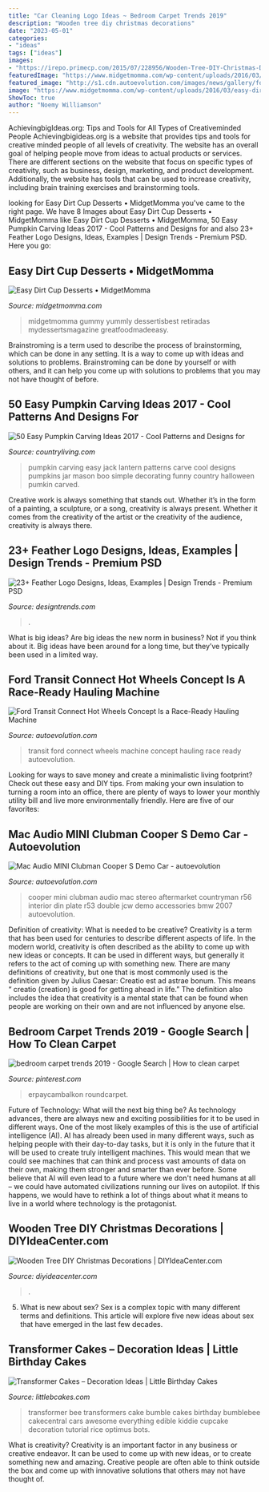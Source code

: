 ```yaml
---
title: "Car Cleaning Logo Ideas ~ Bedroom Carpet Trends 2019"
description: "Wooden tree diy christmas decorations"
date: "2023-05-01"
categories:
- "ideas"
tags: ["ideas"]
images:
- "https://irepo.primecp.com/2015/07/228956/Wooden-Tree-DIY-Christmas-Decorations_ExtraLarge700_ID-1097637.jpg?v=1097637"
featuredImage: "https://www.midgetmomma.com/wp-content/uploads/2016/03/easy-dirt-cup.jpg"
featured_image: "http://s1.cdn.autoevolution.com/images/news/gallery/ford-transit-connect-hot-wheels-concept-is-a-race-ready-hauling-machine-photo-gallery_4.jpg"
image: "https://www.midgetmomma.com/wp-content/uploads/2016/03/easy-dirt-cup.jpg"
ShowToc: true
author: "Noemy Williamson"
---
```



AchievingbigIdeas.org: Tips and Tools for All Types of Creativeminded People
Achievingbigideas.org is a website that provides tips and tools for creative minded people of all levels of creativity. The website has an overall goal of helping people move from ideas to actual products or services. There are different sections on the website that focus on specific types of creativity, such as business, design, marketing, and product development. Additionally, the website has tools that can be used to increase creativity, including brain training exercises and brainstorming tools.

	

		
looking for Easy Dirt Cup Desserts • MidgetMomma you've came to the right page. We have 8 Images about Easy Dirt Cup Desserts • MidgetMomma like Easy Dirt Cup Desserts • MidgetMomma, 50 Easy Pumpkin Carving Ideas 2017 - Cool Patterns and Designs for and also 23+ Feather Logo Designs, Ideas, Examples | Design Trends - Premium PSD. Here you go:
		
    
## Easy Dirt Cup Desserts • MidgetMomma

<img loading=lazy src="https://www.midgetmomma.com/wp-content/uploads/2016/03/easy-dirt-cup.jpg" onerror="this.onerror=null;this.src='https://tse1.mm.bing.net/th?id=OIP.OMavf-JeT-xRgyhSb5XkmAHaLH&amp;pid=15.1';" alt="Easy Dirt Cup Desserts • MidgetMomma">

_Source: midgetmomma.com_

>midgetmomma gummy yummly dessertisbest retiradas mydessertsmagazine greatfoodmadeeasy. 

	

Brainstroming is a term used to describe the process of brainstorming, which can be done in any setting. It is a way to come up with ideas and solutions to problems. Brainstroming can be done by yourself or with others, and it can help you come up with solutions to problems that you may not have thought of before.

    
## 50 Easy Pumpkin Carving Ideas 2017 - Cool Patterns And Designs For

<img loading=lazy src="http://clv.h-cdn.co/assets/16/23/1465649298-clx100114wellpumpkins-10.jpg" onerror="this.onerror=null;this.src='https://tse4.mm.bing.net/th?id=OIP.zCI_E7e6xva71ec_n0A6sgAAAA&amp;pid=15.1';" alt="50 Easy Pumpkin Carving Ideas 2017 - Cool Patterns and Designs for">

_Source: countryliving.com_

>pumpkin carving easy jack lantern patterns carve cool designs pumpkins jar mason boo simple decorating funny country halloween pumkin carved. 

	

Creative work is always something that stands out. Whether it’s in the form of a painting, a sculpture, or a song, creativity is always present. Whether it comes from the creativity of the artist or the creativity of the audience, creativity is always there.

    
## 23+ Feather Logo Designs, Ideas, Examples | Design Trends - Premium PSD

<img loading=lazy src="https://images.designtrends.com/wp-content/uploads/2016/04/06092715/Fashion-Feather-Logo.jpg" onerror="this.onerror=null;this.src='https://tse1.mm.bing.net/th?id=OIP.xDXJjWHGddiOinetSrq5LQHaEx&amp;pid=15.1';" alt="23+ Feather Logo Designs, Ideas, Examples | Design Trends - Premium PSD">

_Source: designtrends.com_

>. 

	

What is big ideas?
Are big ideas the new norm in business? Not if you think about it. Big ideas have been around for a long time, but they’ve typically been used in a limited way.

    
## Ford Transit Connect Hot Wheels Concept Is A Race-Ready Hauling Machine

<img loading=lazy src="http://s1.cdn.autoevolution.com/images/news/gallery/ford-transit-connect-hot-wheels-concept-is-a-race-ready-hauling-machine-photo-gallery_4.jpg" onerror="this.onerror=null;this.src='https://tse1.mm.bing.net/th?id=OIP.EGgTgr8aiufznHYWQO_T9AHaE8&amp;pid=15.1';" alt="Ford Transit Connect Hot Wheels Concept Is a Race-Ready Hauling Machine">

_Source: autoevolution.com_

>transit ford connect wheels machine concept hauling race ready autoevolution. 

	

Looking for ways to save money and create a minimalistic living footprint? Check out these easy and DIY tips. From making your own insulation to turning a room into an office, there are plenty of ways to lower your monthly utility bill and live more environmentally friendly. Here are five of our favorites: 

    
## Mac Audio MINI Clubman Cooper S Demo Car - Autoevolution

<img loading=lazy src="http://s1.cdn.autoevolution.com/images/news/gallery/mini-photo-gallery_5.jpg" onerror="this.onerror=null;this.src='https://tse1.mm.bing.net/th?id=OIP.6mJI7W0DvcL2eVSZ6gEUUQHaLH&amp;pid=15.1';" alt="Mac Audio MINI Clubman Cooper S Demo Car - autoevolution">

_Source: autoevolution.com_

>cooper mini clubman audio mac stereo aftermarket countryman r56 interior din plate r53 double jcw demo accessories bmw 2007 autoevolution. 

	

Definition of creativity: What is needed to be creative?
Creativity is a term that has been used for centuries to describe different aspects of life. In the modern world, creativity is often described as the ability to come up with new ideas or concepts. It can be used in different ways, but generally it refers to the act of coming up with something new. There are many definitions of creativity, but one that is most commonly used is the definition given by Julius Caesar: Creatio est ad astrae bonum. This means “ creatio (creation) is good for getting ahead in life.” The definition also includes the idea that creativity is a mental state that can be found when people are working on their own and are not influenced by anyone else.

    
## Bedroom Carpet Trends 2019 - Google Search | How To Clean Carpet

<img loading=lazy src="https://i.pinimg.com/736x/ac/a7/f4/aca7f4e378b680ff5786070375fe9e7d.jpg" onerror="this.onerror=null;this.src='https://tse1.mm.bing.net/th?id=OIP.fojFswLmlWZjW8z9dDp_6wHaLH&amp;pid=15.1';" alt="bedroom carpet trends 2019 - Google Search | How to clean carpet">

_Source: pinterest.com_

>erpaycambalkon roundcarpet. 

	

Future of Technology: What will the next big thing be?
As technology advances, there are always new and exciting possibilities for it to be used in different ways. One of the most likely examples of this is the use of artificial intelligence (AI). AI has already been used in many different ways, such as helping people with their day-to-day tasks, but it is only in the future that it will be used to create truly intelligent machines. This would mean that we could see machines that can think and process vast amounts of data on their own, making them stronger and smarter than ever before. Some believe that AI will even lead to a future where we don't need humans at all – we could have automated civilizations running our lives on autopilot. If this happens, we would have to rethink a lot of things about what it means to live in a world where technology is the protagonist.

    
## Wooden Tree DIY Christmas Decorations | DIYIdeaCenter.com

<img loading=lazy src="https://irepo.primecp.com/2015/07/228956/Wooden-Tree-DIY-Christmas-Decorations_ExtraLarge700_ID-1097637.jpg?v=1097637" onerror="this.onerror=null;this.src='https://tse1.mm.bing.net/th?id=OIP.jL3TxJ1Vm8DsYg5xXRkSoQHaKp&amp;pid=15.1';" alt="Wooden Tree DIY Christmas Decorations | DIYIdeaCenter.com">

_Source: diyideacenter.com_

>. 

	

5. What is new about sex?
Sex is a complex topic with many different terms and definitions. This article will explore five new ideas about sex that have emerged in the last few decades.

    
## Transformer Cakes – Decoration Ideas | Little Birthday Cakes

<img loading=lazy src="http://www.littlebcakes.com/wp-content/uploads/2014/01/Transformer-Bumblebee-Cake.jpg" onerror="this.onerror=null;this.src='https://tse4.mm.bing.net/th?id=OIP.dDDUSOYdAaRc-AGwJD_rFgHaJ4&amp;pid=15.1';" alt="Transformer Cakes – Decoration Ideas | Little Birthday Cakes">

_Source: littlebcakes.com_

>transformer bee transformers cake bumble cakes birthday bumblebee cakecentral cars awesome everything edible kiddie cupcake decoration tutorial rice optimus bots. 

	

What is creativity?
Creativity is an important factor in any business or creative endeavor. It can be used to come up with new ideas, or to create something new and amazing. Creative people are often able to think outside the box and come up with innovative solutions that others may not have thought of.

